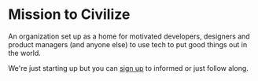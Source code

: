 # Mission to Civilize

An organization set up as a home for motivated developers, designers and product managers (and anyone else) to use tech to put good things out in the world.

We're just starting up but you can [sign up](https://stephensauceda.com/mission-to-civilize/) to informed or just follow along.
